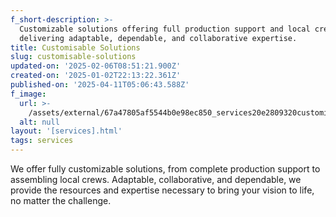 ```yaml
---
f_short-description: >-
  Customizable solutions offering full production support and local crew,
  delivering adaptable, dependable, and collaborative expertise.
title: Customisable Solutions
slug: customisable-solutions
updated-on: '2025-02-06T08:51:21.900Z'
created-on: '2025-01-02T22:13:22.361Z'
published-on: '2025-04-11T05:06:43.588Z'
f_image:
  url: >-
    /assets/external/67a47805af5544b0e98ec850_services20e2809320customisable.avif
  alt: null
layout: '[services].html'
tags: services
---
```


We offer fully customizable solutions, from complete production support to assembling local crews. Adaptable, collaborative, and dependable, we provide the resources and expertise necessary to bring your vision to life, no matter the challenge.
